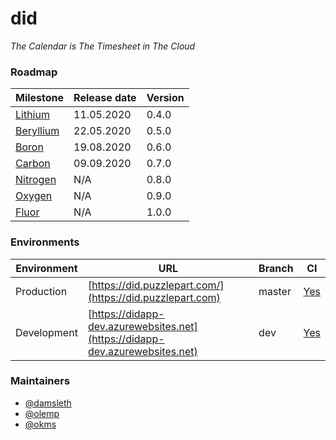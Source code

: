 # did

_The Calendar is The Timesheet in The Cloud_  

### Roadmap

| Milestone                                                     | Release date  |  Version
|---------------------------------------------------------------|------------------------------------------------------------------------------------|-----------------|
| [Lithium](https://github.com/Puzzlepart/did365/milestone/3)   | 11.05.2020    |0.4.0
| [Beryllium](https://github.com/Puzzlepart/did365/milestone/4) | 22.05.2020 |  0.5.0
| [Boron](https://github.com/Puzzlepart/did365/milestone/5) | 19.08.2020 | 0.6.0
| [Carbon](https://github.com/Puzzlepart/did365/milestone/6) | 09.09.2020 | 0.7.0
| [Nitrogen](https://github.com/Puzzlepart/did365/milestone/7) | N/A | 0.8.0
| [Oxygen](https://github.com/Puzzlepart/did365/milestone/8) | N/A | 0.9.0
| [Fluor](https://github.com/Puzzlepart/did365/milestone/9) | N/A | 1.0.0

### Environments

| Environment | URL                                                          | Branch | CI                                                           |
| ----------- | ------------------------------------------------------------ | ------ | ------------------------------------------------------------ |
| Production  | [https://did.puzzlepart.com/](https://did.puzzlepart.com)    | master | [Yes](https://portal.azure.com/#@puzzlepart.com/resource/subscriptions/b5e5e285-a57a-4593-a2ef-221dc037ac9f/resourceGroups/pzl-did/providers/Microsoft.Web/sites/didapp/vstscd) |
| Development | [https://didapp-dev.azurewebsites.net](https://didapp-dev.azurewebsites.net) | dev    | [Yes](https://portal.azure.com/#@puzzlepart.com/resource/subscriptions/b5e5e285-a57a-4593-a2ef-221dc037ac9f/resourceGroups/pzl-did/providers/Microsoft.Web/sites/didapp/slots/dev/vstscd) |

### Maintainers

- [@damsleth](https://github.com/damsleth)
- [@olemp](https://github.com/olemp)
- [@okms](https://github.com/okms) 
